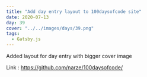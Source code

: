 ```yaml
---
title: "Add day entry layout to 100daysofcode site"
date: 2020-07-13
day: 39
cover: "../../images/days/39.png"
tags:
  - Gatsby.js
---
```


Added layout for day entry with bigger cover image

Link : https://github.com/narze/100daysofcode/
